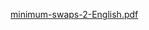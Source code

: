 [minimum-swaps-2-English.pdf](https://github.com/jerry901/algorithms/files/4190232/minimum-swaps-2-English.pdf)
